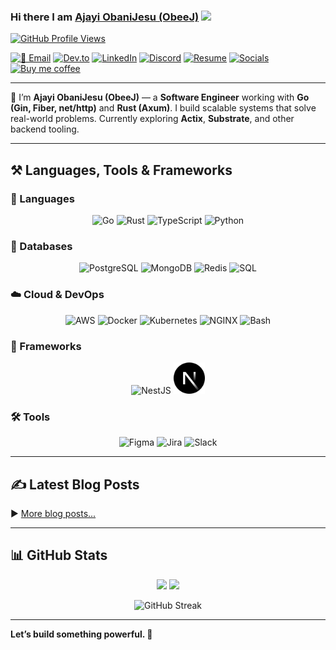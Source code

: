 ### Hi there I am [Ajayi ObaniJesu (ObeeJ)](https://www.linkedin.com/in/obanijesuajayi) <img src="https://raw.githubusercontent.com/MartinHeinz/MartinHeinz/master/wave.gif" width="30px">

[![GitHub Profile Views](https://komarev.com/ghpvc/?username=obeej&label=Profile+Views&style=for-the-badge&color=brightgreen)](https://github.com/obeej)

[![📨 Email](https://img.shields.io/badge/📨%20Email-D14836?style=for-the-badge&logo=gmail&logoColor=white)](mailto:ajayioba2000@gmail.com)
[![Dev.to](https://img.shields.io/badge/Dev.to-%23000000.svg?style=for-the-badge&logo=devdotto&logoColor=white)](https://dev.to/obeej)
[![LinkedIn](https://img.shields.io/badge/LinkedIn-%230077B5.svg?style=for-the-badge&logo=linkedin&logoColor=white)](https://www.linkedin.com/in/obanijesuajayi)
[![Discord](https://img.shields.io/badge/Discord-%237289DA.svg?style=for-the-badge&logo=discord&logoColor=white)](https://discord.gg/@Obeej)
[![Resume](https://img.shields.io/badge/Resume-%23FF9800.svg?style=for-the-badge&logo=google-drive&logoColor=white)](https://tinyurl.com/obeejdtechbuilder)
[![Socials](https://img.shields.io/badge/Socials-%23E4405F?style=for-the-badge&logo=linktree&logoColor=white)](https://linktr.ee/obeej?utm_source=linktree_profile_share)
[![Buy me coffee](https://img.shields.io/badge/Buy%20me%20coffee-FFDD00?style=for-the-badge&logo=buy-me-a-coffee&logoColor=black)](https://paystack.shop/pay/xt2108lk5d)

---

🔭 I’m **Ajayi ObaniJesu (ObeeJ)** — a **Software Engineer** working with **Go (Gin, Fiber, net/http)** and **Rust (Axum)**. I build scalable systems that solve real-world problems. Currently exploring **Actix**, **Substrate**, and other backend tooling.

---

## ⚒️ Languages, Tools & Frameworks

### 🧠 Languages
<p align="center">
  <img src="https://cdn.jsdelivr.net/gh/devicons/devicon/icons/go/go-original.svg" alt="Go" width="50" />
  <img src="https://upload.wikimedia.org/wikipedia/commons/d/d5/Rust_programming_language_black_logo.svg" alt="Rust" width="50" />
  <img src="https://cdn.jsdelivr.net/gh/devicons/devicon/icons/typescript/typescript-original.svg" alt="TypeScript" width="50" />
  <img src="https://cdn.jsdelivr.net/gh/devicons/devicon/icons/python/python-original.svg" alt="Python" width="50" />
</p>

### 💾 Databases
<p align="center">
  <img src="https://cdn.jsdelivr.net/gh/devicons/devicon/icons/postgresql/postgresql-original.svg" alt="PostgreSQL" width="50" />
  <img src="https://cdn.jsdelivr.net/gh/devicons/devicon/icons/mongodb/mongodb-original.svg" alt="MongoDB" width="50" />
  <img src="https://cdn.jsdelivr.net/gh/devicons/devicon/icons/redis/redis-original.svg" alt="Redis" width="50" />
  <img src="https://cdn-icons-png.flaticon.com/512/4248/4248443.png" alt="SQL" width="50" />
</p>

### ☁️ Cloud & DevOps
<p align="center">
  <img src="https://encrypted-tbn0.gstatic.com/images?q=tbn:ANd9GcRebe2oaBVLlVJDMGNZV8dZw4QfEWbIevmUCw&usqp=CAU" alt="AWS" width="50" />
  <img src="https://cdn.jsdelivr.net/gh/devicons/devicon/icons/docker/docker-original.svg" alt="Docker" width="50" />
  <img src="https://cdn.jsdelivr.net/gh/devicons/devicon/icons/kubernetes/kubernetes-plain.svg" alt="Kubernetes" width="50" />
  <img src="https://cdn.jsdelivr.net/gh/devicons/devicon/icons/nginx/nginx-original.svg" alt="NGINX" width="50" />
  <img src="https://cdn.jsdelivr.net/gh/devicons/devicon/icons/bash/bash-original.svg" alt="Bash" width="50" />
</p>

### 🧰 Frameworks
<p align="center">
  <img src="https://nestjs.com/img/logo-small.svg" alt="NestJS" width="50" />
  <img src="https://raw.githubusercontent.com/devicons/devicon/master/icons/nextjs/nextjs-original.svg" alt="Next.js" width="50" />
</p>

### 🛠️ Tools
<p align="center">
  <img src="https://cdn.jsdelivr.net/gh/devicons/devicon/icons/figma/figma-original.svg" alt="Figma" width="50" />
  <img src="https://cdn.worldvectorlogo.com/logos/jira-1.svg" alt="Jira" width="50" />
  <img src="https://cdn.jsdelivr.net/gh/devicons/devicon/icons/slack/slack-original.svg" alt="Slack" width="50" />
</p>

---

## ✍️ Latest Blog Posts
<!-- BLOG-POST-LIST:START -->
<!-- BLOG-POST-LIST:END -->
▶️ [More blog posts...](https://dev.to/obeej)

---

## 📊 GitHub Stats

<p align="center">
  <img src="https://github-readme-stats.vercel.app/api?username=obeej&show_icons=true&theme=radical" height="200" />
  <img src="https://github-readme-stats.vercel.app/api/top-langs/?username=obeej&layout=compact&theme=radical&hide=html,css" height="200" />
</p>

<p align="center">
  <img src="https://streak-stats.demolab.com/?user=obeej&theme=radical" alt="GitHub Streak" />
</p>

---

**Let’s build something powerful. 🚀**